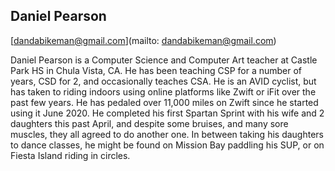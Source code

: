 ## Daniel Pearson

[dandabikeman@gmail.com](mailto: dandabikeman@gmail.com)

Daniel Pearson is a Computer Science and Computer Art teacher at Castle Park HS in Chula Vista, CA. He has been teaching CSP for a number of years, CSD for 2, and occasionally teaches CSA. He is an AVID cyclist, but has taken to riding indoors using online platforms like Zwift or iFit over the past few years. He has pedaled over 11,000 miles on Zwift since he started using it June 2020. He completed his first Spartan Sprint with his wife and 2 daughters this past April, and despite some bruises, and many sore muscles, they all agreed to do another one. In between taking his daughters to dance classes, he might be found on Mission Bay paddling his SUP, or on Fiesta Island riding in circles.